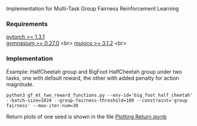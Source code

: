 Implementation for Multi-Task Group Fairness Reinforcement Learning


### Requirements
[pytorch >= 1.3.1](https://pytorch.org/) <br>
[gymnasium >= 0.27.0](https://github.com/openai/gym](https://gymnasium.farama.org/gymnasium_release_notes/index.html)) <br>
[mujoco >= 3.1.2](https://github.com/openai/mujoco-py](https://mujoco.org)) <br>



### Implementation
Example: HalfCheetah group and BigFoot HalfCheetah group under two tasks, one with default reward, the other with added penalty for action magnitude.

```
python3 gf_mt_two_reward_functions.py --env-id='big_foot_half_cheetah' --batch-size=1024 --group-fairness-threshold=100 --constraint='group fairness' --max-iter-num=30
```


Return plots of one seed is shown in the file [Plotting Return.ipynb](https://github.com/KefanSong/Multi-Task-Group-Fairness-Reinforcement-Learning/blob/main/Plotting%20Return.ipynb)
